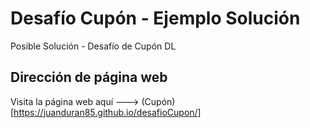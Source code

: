 # Desafío Cupón - Ejemplo Solución
Posible Solución - Desafío de Cupón DL

## Dirección de página web
Visita la página web aquí ---> (Cupón)[https://juanduran85.github.io/desafioCupon/]


